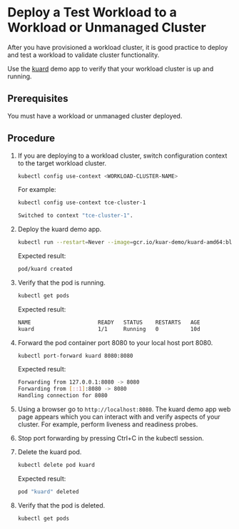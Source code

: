 # Deploy a Test Workload to a Workload or Unmanaged Cluster

After you have provisioned a workload cluster, it is good practice to deploy and test a workload to validate cluster functionality.

Use the [kuard](https://github.com/kubernetes-up-and-running/kuard#demo-application-for-kubernetes-up-and-running) demo app to verify that your workload cluster is up and running.

## Prerequisites

You must have a workload or unmanaged cluster deployed.

## Procedure

1. If you are deploying to a workload cluster, switch configuration context to the target workload cluster.

    ```sh
    kubectl config use-context <WORKLOAD-CLUSTER-NAME>
    ```

    For example:

    ```sh
    kubectl config use-context tce-cluster-1

    Switched to context "tce-cluster-1".
    ```

1. Deploy the kuard demo app.

    ```sh
    kubectl run --restart=Never --image=gcr.io/kuar-demo/kuard-amd64:blue kuard
    ```

    Expected result:

    ```sh
    pod/kuard created
    ```

1. Verify that the pod is running.

    ```sh
    kubectl get pods
    ```

    Expected result:

    ```sh
    NAME                     READY   STATUS    RESTARTS   AGE
    kuard                    1/1     Running   0          10d
    ```

1. Forward the pod container port 8080 to your local host port 8080.

    ```sh
    kubectl port-forward kuard 8080:8080
    ```

    Expected result:

    ```sh
    Forwarding from 127.0.0.1:8080 -> 8080
    Forwarding from [::1]:8080 -> 8080
    Handling connection for 8080
    ```

1. Using a browser go to ``http://localhost:8080``.
The kuard demo app web page appears which you can interact with and verify aspects of your cluster. For example, perform liveness and readiness probes.
1. Stop port forwarding by pressing Ctrl+C in the kubectl session.

1. Delete the kuard pod.

    ```sh
    kubectl delete pod kuard
    ```

    Expected result:

    ```sh
    pod "kuard" deleted
    ```

1. Verify that the pod is deleted.

    ```sh
    kubectl get pods
    ```
